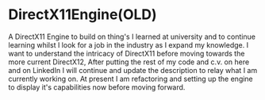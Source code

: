 # DirectX11Engine(OLD)
A DirectX11 Engine to build on thing's I learned at university and to continue learning whilst I look for a job in the industry as I expand my knowledge. I want to understand the intricacy of DirectX11 before moving towards the more current DirectX12, After putting the rest of my code and c.v. on here and on LinkedIn I will continue and update the description to relay what I am currently working on. At present I am refactoring and setting up the engine to display it's capabilities now before moving forward. 
